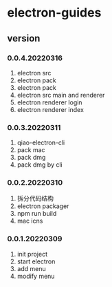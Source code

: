 # electron-guides

## version
### 0.0.4.20220316
1. electron src
2. electron pack
3. electron pack
4. electron src main and renderer
5. electron renderer login
6. electron renderer index

### 0.0.3.20220311
1. qiao-electron-cli
2. pack mac
3. pack dmg
4. pack dmg by cli

### 0.0.2.20220310
1. 拆分代码结构
2. electron packager
3. npm run build
4. mac icns

### 0.0.1.20220309
1. init project
2. start electron
3. add menu
4. modify menu

